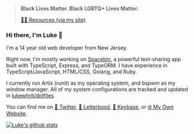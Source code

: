 > **Black Lives Matter. Black LGBTQ+ Lives Matter.**
>
> [✊🏿 Resources (via my site)](https://lukewhrit.xyz/resources.html)

### Hi there, I'm Luke 👋

I'm a 14 year old web developer from New Jersey.

Right now, I'm mostly working on [Spacebin](spacebin-org/spacebin), a powerful text-sharing app built with TypeScript, Express, and TypeORM. I have experience in TypeScript/JavaScript, HTML/CSS, Golang, and Ruby.

I currently run Artix (runit) as my operating system, and bspwm as my window manager. All of my system configurations are tracked and updated in [lukewhrit/dotfiles](lukewhrit/dotfiles)

You can find me on [🦜 Twitter](https://twitter.com/luke_324), [🎥 Letterboxd](https://letterboxd.com/Luke_324/), [🔑 Keybase](https://keybase.io/luke324), or [🌐 My Own Website](https://lukewhrit.xyz).

[![Luke's github stats](https://github-readme-stats.vercel.app/api?username=lukewhrit)](https://github.com/anuraghazra/github-readme-stats)
